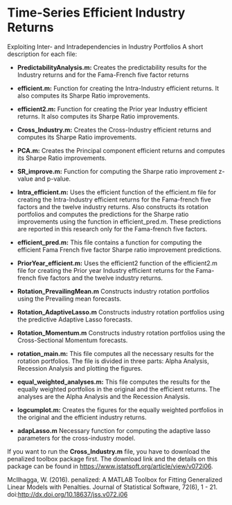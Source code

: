 # Time-Series Efficient Industry Returns
Exploiting Inter- and Intradependencies in Industry Portfolios
A short description for each file:

* **PredictabilityAnalysis.m:**
Creates the predictability results for the Industry returns and for the Fama-French five factor returns

* **efficient.m:**
Function for creating the Intra-Industry efficient returns. It also computes its Sharpe Ratio improvements.

* **efficient2.m:**
Function for creating the Prior year Industry efficient returns. It also computes its Sharpe Ratio improvements.

* **Cross\_Industry.m:**
Creates the Cross-Industry efficient returns and computes its Sharpe Ratio improvements.

* **PCA.m:**
Creates the Principal component efficient returns and computes its Sharpe Ratio improvements.

* **SR\_improve.m:**
Function for computing the Sharpe ratio improvement z-value and p-value.

* **Intra\_efficient.m:**
Uses the efficient function of the efficient.m file for creating the Intra-Industry efficient returns for the Fama-french five factors and the twelve industry returns. Also constructs its rotation portfolios and computes the predictions for the Sharpe ratio improvements using the function in efficient\_pred.m. These predictions are reported in this research only for the Fama-french five factors.

* **efficient\_pred.m:**
This file contains a function for computing the efficient Fama French five factor Sharpe ratio improvement predictions.

* **PriorYear\_efficient.m:**
Uses the efficient2 function of the efficient2.m file for creating the Prior year Industry efficient returns for the Fama-french five factors and the twelve industry returns.

* **Rotation\_PrevailingMean.m**
Constructs industry rotation portfolios using the Prevailing mean forecasts.

* **Rotation\_AdaptiveLasso.m**
Constructs industry rotation portfolios using the predictive Adaptive Lasso forecasts.

* **Rotation\_Momentum.m**
Constructs industry rotation portfolios using the Cross-Sectional Momentum forecasts.

* **rotation\_main.m:**
This file computes all the necessary results for the rotation portfolios. The file is divided in three parts: Alpha Analysis, Recession Analysis and plotting the figures.

* **equal\_weighted\_analyses.m:**
This file computes the results for the equally weighted portfolios in the original and the efficient returns. The analyses are the Alpha Analysis and the Recession Analysis.

* **logcumplot.m:**
Creates the figures for the equally weighted portfolios in the original and the efficient industry returns.

* **adapLasso.m**
Necessary function for computing the adaptive lasso parameters for the cross-industry model.

If you want to run the **Cross\_Industry.m** file, you have to download the penalized toolbox package first. The download link and the details on this package can be found in https://www.jstatsoft.org/article/view/v072i06.

McIlhagga, W. (2016). penalized: A MATLAB Toolbox for Fitting Generalized Linear Models with Penalties. Journal of Statistical Software, 72(6), 1 - 21. doi:http://dx.doi.org/10.18637/jss.v072.i06

